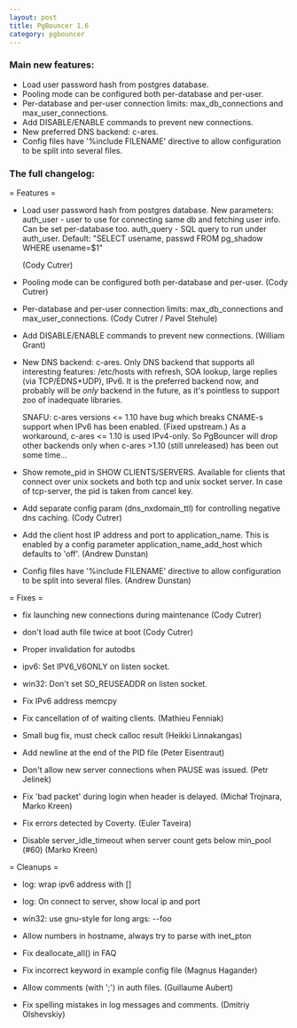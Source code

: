 ```yaml
---
layout: post
title: PgBouncer 1.6
category: pgbouncer
---
```


### Main new features:

  * Load user password hash from postgres database.
  * Pooling mode can be configured both per-database and per-user.
  * Per-database and per-user connection limits: max_db_connections and
    max_user_connections.
  * Add DISABLE/ENABLE commands to prevent new connections.
  * New preferred DNS backend: c-ares.
  * Config files have '%include FILENAME' directive to allow configuration
    to be split into several files.

<!--more-->

### The full changelog:

= Features =

  * Load user password hash from postgres database.
    New parameters:
      auth_user - user to use for connecting same db and fetching user info.
                  Can be set per-database too.
      auth_query - SQL query to run under auth_user.
           Default: "SELECT usename, passwd FROM pg_shadow WHERE usename=$1"

    (Cody Cutrer)

  * Pooling mode can be configured both per-database and per-user.
    (Cody Cutrer)

  * Per-database and per-user connection limits: max_db_connections and
    max_user_connections.
    (Cody Cutrer / Pavel Stehule)

  * Add DISABLE/ENABLE commands to prevent new connections.
    (William Grant)

  * New DNS backend: c-ares.  Only DNS backend that supports all
    interesting features:  /etc/hosts with refresh, SOA lookup,
    large replies (via TCP/EDNS+UDP), IPv6.  It is the preferred
    backend now, and probably will be *only* backend in the future,
    as it's pointless to support zoo of inadequate libraries.

    SNAFU: c-ares versions <= 1.10 have bug which breaks CNAME-s support
    when IPv6 has been enabled.  (Fixed upstream.)  As a workaround,
    c-ares <= 1.10 is used IPv4-only.  So PgBouncer will drop other backends
    only when c-ares >1.10 (still unreleased) has been out some time...

  * Show remote_pid in SHOW CLIENTS/SERVERS.  Available for clients that
    connect over unix sockets and both tcp and unix socket server.
    In case of tcp-server, the pid is taken from cancel key.

  * Add separate config param (dns_nxdomain_ttl) for controlling
    negative dns caching.
    (Cody Cutrer)

  * Add the client host IP address and port to application_name.
    This is enabled by a config parameter application_name_add_host
    which defaults to 'off'.
    (Andrew Dunstan)

  * Config files have '%include FILENAME' directive to allow configuration
    to be split into several files.
    (Andrew Dunstan)

= Fixes =

  * fix launching new connections during maintenance
    (Cody Cutrer)

  * don't load auth file twice at boot
    (Cody Cutrer)

  * Proper invalidation for autodbs

  * ipv6: Set IPV6_V6ONLY on listen socket.

  * win32: Don't set SO_REUSEADDR on listen socket.

  * Fix IPv6 address memcpy

  * Fix cancellation of of waiting clients.
    (Mathieu Fenniak)

  * Small bug fix, must check calloc result
    (Heikki Linnakangas)

  * Add newline at the end of the PID file
    (Peter Eisentraut)

  * Don't allow new server connections when PAUSE <db> was issued.
    (Petr Jelinek)

  * Fix 'bad packet' during login when header is delayed.
    (Michał Trojnara, Marko Kreen)

  * Fix errors detected by Coverty.
    (Euler Taveira)

  * Disable server_idle_timeout when server count gets below min_pool (#60)
    (Marko Kreen)

= Cleanups =

  * log: wrap ipv6 address with []

  * log: On connect to server, show local ip and port

  * win32: use gnu-style for long args: --foo

  * Allow numbers in hostname, always try to parse with inet_pton

  * Fix deallocate_all() in FAQ

  * Fix incorrect keyword in example config file
    (Magnus Hagander)

  * Allow comments (with ';') in auth files.
    (Guillaume Aubert)

  * Fix spelling mistakes in log messages and comments.
    (Dmitriy Olshevskiy)

